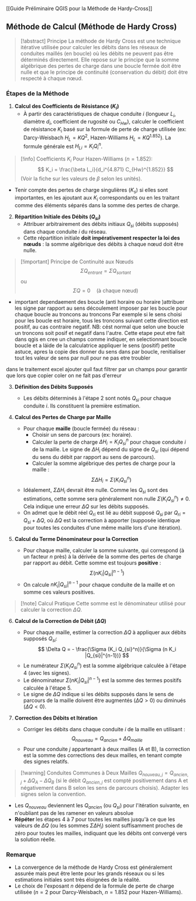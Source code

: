 [[Guide Préliminaire QGIS pour la Méthode de Hardy-Cross]]

## Méthode de Calcul (Méthode de Hardy Cross)

> [!abstract] Principe
> La méthode de Hardy Cross est une technique itérative utilisée pour calculer les débits dans les réseaux de conduites maillés (en boucle) où les débits ne peuvent pas être déterminés directement. Elle repose sur le principe que la somme algébrique des pertes de charge dans une boucle fermée doit être nulle et que le principe de continuité (conservation du débit) doit être respecté à chaque nœud.

### Étapes de la Méthode

1.  **Calcul des Coefficients de Résistance ($K_i$)**
    *   À partir des caractéristiques de chaque conduite $i$ (longueur $L_i$, diamètre $d_i$, coefficient de rugosité ou $C_{Hw}$), calculer le coefficient de résistance $K_i$ basé sur la formule de perte de charge utilisée (ex: Darcy-Weisbach $H_L = K Q^2$, Hazen-Williams $H_L = K Q^{1.852}$). La formule générale est $H_{Li} = K_i Q_i^n$.
> [!info] Coefficients $K_i$
> Pour Hazen-Williams ($n=1.852$):
> $$
> K_i = \frac{\beta L_i}{d_i^{4.871} C_{Hw}^{1.852}}
> $$
> (Voir la fiche sur les valeurs de $\beta$ selon les unités).
    
*   Tenir compte des pertes de charge singulières ($K_s$) si elles sont importantes, en les ajoutant aux $K_i$ correspondants ou en les traitant comme des éléments séparés dans la somme des pertes de charge.

2.  **Répartition Initiale des Débits ($Q_{si}$)**
    *   Attribuer arbitrairement des débits initiaux $Q_{si}$ (débits supposés) dans chaque conduite $i$ du réseau.
    *   Cette répartition initiale **doit impérativement respecter la loi des nœuds** : la somme algébrique des débits à chaque nœud doit être nulle.
> [!important] Principe de Continuité aux Nœuds
> $$
> \Sigma Q_{entrant} = \Sigma Q_{sortant}
> $$
> ou
> $$
> \Sigma Q = 0 \quad \text{(à chaque nœud)}
> $$

*  important dependaement des boucle (anti horaire ou horaire )attribuer les signe par rapport au sens découlement imposer par les boucle pour chaque boucle au troncons au troncons Par exemple si le sens choisi pour les boucle est horaire, tous les troncons suivant cette direction est positif, au cas contraire negatif. NB: cést normal que selon une boucle un troncons soit posif et negatif dans l'autre. Cette etape peut etre fait dans qgis en cree un champs comme indiquer, en selectionnant boucle boucle et a láide de la calculatrice appliquer le sens (positif)
petite astuce, apres la copie des donner du sens dans par boucle, renitialiser tout les valeur de sens par null pour ne pas etre troubler

dans le traitement excel ajouter quíl faut filtrer par un champs pour garantir que lors que copier coler on ne fait pas d'erreur


3.  **Définition des Débits Supposés**
    *   Les débits déterminés à l'étape 2 sont notés $Q_{si}$ pour chaque conduite $i$. Ils constituent la première estimation.

4.  **Calcul des Pertes de Charge par Maille**
    *   Pour chaque **maille** (boucle fermée) du réseau :
        *   Choisir un sens de parcours (ex: horaire).
        *   Calculer la perte de charge $\Delta H_i = K_i Q_{si}^n$ pour chaque conduite $i$ de la maille. Le signe de $\Delta H_i$ dépend du signe de $Q_{si}$ (qui dépend du sens du débit par rapport au sens de parcours).
        *   Calculer la somme algébrique des pertes de charge pour la maille :
            $$
            \Sigma \Delta H_i = \Sigma (K_i Q_{si}^n)
            $$
    *   Idéalement, $\Sigma \Delta H_i$ devrait être nulle. Comme les $Q_{si}$ sont des estimations, cette somme sera généralement non nulle $\Sigma (K_i Q_{si}^n) \neq 0$. Cela indique une erreur $\Delta Q$ sur les débits supposés.
    *   On admet que le débit réel $Q_{ri}$ est lié au débit supposé $Q_{si}$ par $Q_{ri} = Q_{si} + \Delta Q$, où $\Delta Q$ est la correction à apporter (supposée identique pour toutes les conduites d'une même maille lors d'une itération).

5.  **Calcul du Terme Dénominateur pour la Correction**
    *   Pour chaque maille, calculer la somme suivante, qui correspond (à un facteur $n$ près) à la dérivée de la somme des pertes de charge par rapport au débit. Cette somme est toujours **positive** :
        $$
        \Sigma (n K_i |Q_{si}|^{n-1})
        $$
    *   On calcule $n K_i |Q_{si}|^{n-1}$ pour chaque conduite de la maille et on somme ces valeurs positives.
> [!note] Calcul Pratique
> Cette somme est le dénominateur utilisé pour calculer la correction $\Delta Q$.

6.  **Calcul de la Correction de Débit ($\Delta Q$)**
    *   Pour chaque maille, estimer la correction $\Delta Q$ à appliquer aux débits supposés $Q_{si}$:
        $$
        \Delta Q = - \frac{\Sigma (K_i Q_{si}^n)}{\Sigma (n K_i |Q_{si}|^{n-1})}
        $$
    *   Le numérateur $\Sigma (K_i Q_{si}^n)$ est la somme algébrique calculée à l'étape 4 (avec les signes).
    *   Le dénominateur $\Sigma (n K_i |Q_{si}|^{n-1})$ est la somme des termes positifs calculée à l'étape 5.
    *   Le signe de $\Delta Q$ indique si les débits supposés dans le sens de parcours de la maille doivent être augmentés ($\Delta Q > 0$) ou diminués ($\Delta Q < 0$).

7.  **Correction des Débits et Itération**
    *   Corriger les débits dans chaque conduite $i$ de la maille en utilisant :
        $$
        Q_{nouveau} = Q_{ancien} + \Delta Q_{maille}
        $$
    *   Pour une conduite $j$ appartenant à deux mailles (A et B), la correction est la somme des corrections des deux mailles, en tenant compte des signes relatifs.
> [!warning] Conduites Communes à Deux Mailles
> $Q_{nouveau, j} = Q_{ancien, j} + \Delta Q_A - \Delta Q_B$ (si le débit $Q_{ancien, j}$ est compté positivement dans A et négativement dans B selon les sens de parcours choisis). Adapter les signes selon la convention.
 
*   Les $Q_{nouveau}$ deviennent les $Q_{ancien}$ (ou $Q_{si}$) pour l'itération suivante, en n'oubliant pas de les ramener en valeurs absolue
*   **Répéter** les étapes 4 à 7 pour toutes les mailles jusqu'à ce que les valeurs de $\Delta Q$ (ou les sommes $\Sigma \Delta H_i$) soient suffisamment proches de zéro pour toutes les mailles, indiquant que les débits ont convergé vers la solution réelle.

### Remarque

*   La convergence de la méthode de Hardy Cross est généralement assurée mais peut être lente pour les grands réseaux ou si les estimations initiales sont très éloignées de la réalité.
*   Le choix de l'exposant $n$ dépend de la formule de perte de charge utilisée ($n=2$ pour Darcy-Weisbach, $n=1.852$ pour Hazen-Williams).